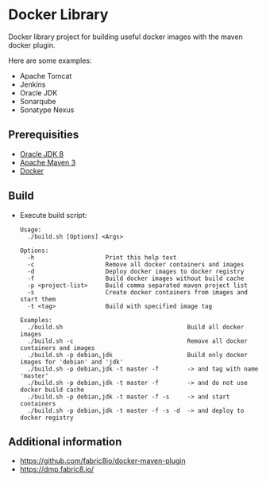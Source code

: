 # Docker Library

Docker library project for building useful docker images with the maven docker plugin.

Here are some examples:

* Apache Tomcat
* Jenkins
* Oracle JDK
* Sonarqube
* Sonatype Nexus

## Prerequisities

* [Oracle JDK 8](http://www.oracle.com/technetwork/java/javase/downloads/jdk8-downloads-2133151.html)
* [Apache Maven 3](https://maven.apache.org/download.cgi)
* [Docker](INSTALL.md)

## Build

* Execute build script:
    ```
    Usage:
      ./build.sh [Options] <Args>

    Options:
      -h                    Print this help text
      -c                    Remove all docker containers and images
      -d                    Deploy docker images to docker registry
      -f                    Build docker images without build cache
      -p <project-list>     Build comma separated maven project list
      -s                    Create docker containers from images and start them
      -t <tag>              Build with specified image tag

    Examples:
      ./build.sh                                   Build all docker images
      ./build.sh -c                                Remove all docker containers and images
      ./build.sh -p debian,jdk                     Build only docker images for 'debian' and 'jdk'
      ./build.sh -p debian,jdk -t master -f        -> and tag with name 'master'
      ./build.sh -p debian,jdk -t master -f        -> and do not use docker build cache
      ./build.sh -p debian,jdk -t master -f -s     -> and start containers
      ./build.sh -p debian,jdk -t master -f -s -d  -> and deploy to docker registry
    ```

## Additional information

* https://github.com/fabric8io/docker-maven-plugin
* https://dmp.fabric8.io/
